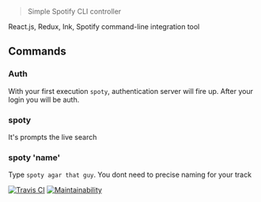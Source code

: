 > Simple Spotify CLI controller

React.js, Redux, Ink, Spotify command-line integration tool

## Commands
### Auth
With your first execution ```spoty```, authentication server will fire up. After your login you will be auth.
### spoty
It's prompts the live search
### spoty 'name'
Type ```spoty agar that guy```. You dont need to precise naming for your track



[![Travis CI][travis-image]][travis-url] [![Maintainability](https://api.codeclimate.com/v1/badges/801676518b1b2f51899e/maintainability)](https://codeclimate.com/github/d46/spoty-cmd/maintainability)

[travis-image]: https://img.shields.io/travis/d46/spoty-cmd.svg?style=flat-square
[travis-url]: https://travis-ci.org/d46/spoty-cmd
